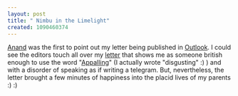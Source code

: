 ```yaml
--- 
layout: post
title: " Nimbu in the Limelight"
created: 1090460374
---
```

<a href="http://mdeii.blogspot.com">Anand</a> was the first to point out my letter being published in <a href="http://www.outlookindia.com">Outlook</a>. I could see the editors touch all over my <a href="http://outlookindia.com/rants.asp?date=07/26/2004&type=magazine&pn=2">letter</a> that shows me as someone british enough to use the word "<a href="http://dictionary.reference.com/search?r=2&q=appalling">Appalling</a>" (I actually wrote "disgusting" :) ) and with a disorder of speaking as if writing a telegram. But, nevertheless, the letter brought a few minutes of happiness into the placid lives of my parents :) :)
